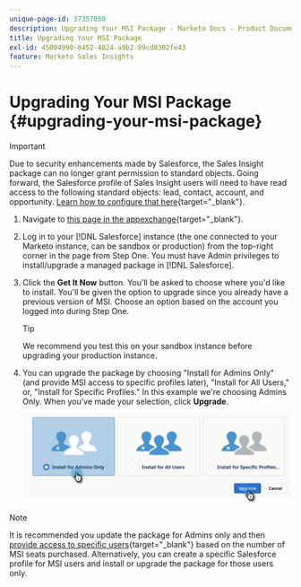 ```yaml
---
unique-page-id: 37357050
description: Upgrading Your MSI Package - Marketo Docs - Product Documentation
title: Upgrading Your MSI Package
exl-id: 45004990-8452-4824-a9b2-89cd8302fe43
feature: Marketo Sales Insights
---
```

# Upgrading Your MSI Package {#upgrading-your-msi-package}

>[!IMPORTANT]
>
>Due to security enhancements made by Salesforce, the Sales Insight package can no longer grant permission to standard objects. Going forward, the Salesforce profile of Sales Insight users will need to have read access to the following standard objects: lead, contact, account, and opportunity. [Learn how to configure that here](/help/marketo/product-docs/marketo-sales-insight/msi-for-salesforce/configuration/configure-marketo-sales-insight-in-salesforce-professional-edition.md#grant-sales-insight-users-profile-access){target="_blank"}.

1. Navigate to [this page in the appexchange](https://appexchange.salesforce.com/listingDetail?listingId=a0N30000001SVZmEAO){target="_blank"}.

1. Log in to your [!DNL Salesforce] instance (the one connected to your Marketo instance, can be sandbox or production) from the top-right corner in the page from Step One. You must have Admin privileges to install/upgrade a managed package in [!DNL Salesforce].

1. Click the **Get It Now** button. You'll be asked to choose where you'd like to install. You'll be given the option to upgrade since you already have a previous version of MSI. Choose an option based on the account you logged into during Step One.

   >[!TIP]
   >
   >We recommend you test this on your sandbox instance before upgrading your production instance.

1. You can upgrade the package by choosing "Install for Admins Only" (and provide MSI access to specific profiles later), "Install for All Users," or, "Install for Specific Profiles." In this example we're choosing Admins Only. When you've made your selection, click **Upgrade**.

   ![](assets/four.png)

>[!NOTE]
>
>It is recommended you update the package for Admins only and then [provide access to specific users](/help/marketo/product-docs/marketo-sales-insight/msi-for-salesforce/configuration/add-sales-insight-access-to-profiles.md){target="_blank"} based on the number of MSI seats purchased. Alternatively, you can create a specific Salesforce profile for MSI users and install or upgrade the package for those users only.

